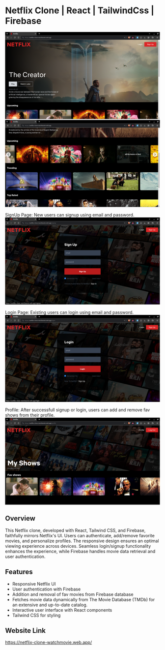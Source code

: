 # Netflix Clone | React | TailwindCss | Firebase

![Alt text](<Screenshot from 2024-01-09 13-09-12.png>)
![Alt text](image.png)

SignUp Page: New users can signup using email and password.
![Alt text](<Screenshot from 2024-01-09 13-09-26.png>)

Login Page: Existing users can login using email and password.
![Alt text](<Screenshot from 2024-01-09 13-09-36.png>)

Profile: After successfull signup or login, users can add and remove fav shows from their profile.
![Alt text](<Screenshot from 2024-01-09 13-10-28.png>)


## Overview
This Netflix clone, developed with React, Tailwind CSS, and Firebase, faithfully mirrors Netflix's UI. Users can authenticate, add/remove favorite movies, and personalize profiles. The responsive design ensures an optimal viewing experience across devices. Seamless login/signup functionality enhances the experience, while Firebase handles movie data retrieval and user authentication.
## Features
- Responsive Netflix UI
- User authentication with Firebase
- Addition and removal of fav movies from Firebase database
- Fetches movie data dynamically from The Movie Database (TMDb) for an extensive and up-to-date catalog.
- Interactive user interface with React components
- Tailwind CSS for styling
## Website Link
https://netflix-clone-watchmovie.web.app/
